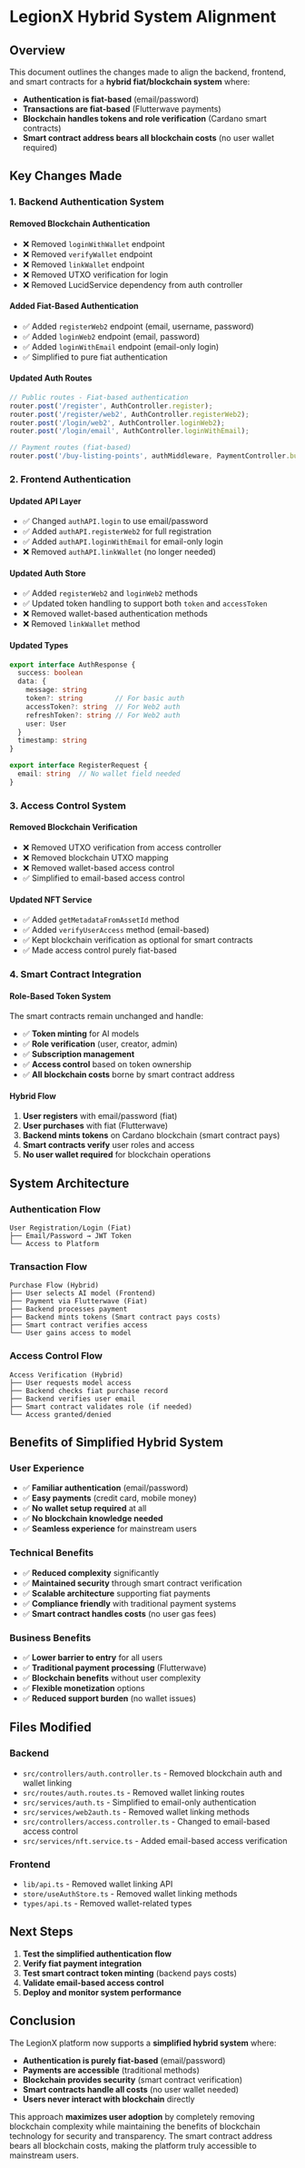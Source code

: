 # LegionX Hybrid System Alignment

## Overview
This document outlines the changes made to align the backend, frontend, and smart contracts for a **hybrid fiat/blockchain system** where:
- **Authentication is fiat-based** (email/password)
- **Transactions are fiat-based** (Flutterwave payments)
- **Blockchain handles tokens and role verification** (Cardano smart contracts)
- **Smart contract address bears all blockchain costs** (no user wallet required)

## Key Changes Made

### 1. Backend Authentication System

#### **Removed Blockchain Authentication**
- ❌ Removed `loginWithWallet` endpoint
- ❌ Removed `verifyWallet` endpoint  
- ❌ Removed `linkWallet` endpoint
- ❌ Removed UTXO verification for login
- ❌ Removed LucidService dependency from auth controller

#### **Added Fiat-Based Authentication**
- ✅ Added `registerWeb2` endpoint (email, username, password)
- ✅ Added `loginWeb2` endpoint (email, password)
- ✅ Added `loginWithEmail` endpoint (email-only login)
- ✅ Simplified to pure fiat authentication

#### **Updated Auth Routes**
```typescript
// Public routes - Fiat-based authentication
router.post('/register', AuthController.register);
router.post('/register/web2', AuthController.registerWeb2);
router.post('/login/web2', AuthController.loginWeb2);
router.post('/login/email', AuthController.loginWithEmail);

// Payment routes (fiat-based)
router.post('/buy-listing-points', authMiddleware, PaymentController.buyListingPoints);
```

### 2. Frontend Authentication

#### **Updated API Layer**
- ✅ Changed `authAPI.login` to use email/password
- ✅ Added `authAPI.registerWeb2` for full registration
- ✅ Added `authAPI.loginWithEmail` for email-only login
- ❌ Removed `authAPI.linkWallet` (no longer needed)

#### **Updated Auth Store**
- ✅ Added `registerWeb2` and `loginWeb2` methods
- ✅ Updated token handling to support both `token` and `accessToken`
- ❌ Removed wallet-based authentication methods
- ❌ Removed `linkWallet` method

#### **Updated Types**
```typescript
export interface AuthResponse {
  success: boolean
  data: {
    message: string
    token?: string        // For basic auth
    accessToken?: string  // For Web2 auth
    refreshToken?: string // For Web2 auth
    user: User
  }
  timestamp: string
}

export interface RegisterRequest {
  email: string  // No wallet field needed
}
```

### 3. Access Control System

#### **Removed Blockchain Verification**
- ❌ Removed UTXO verification from access controller
- ❌ Removed blockchain UTXO mapping
- ❌ Removed wallet-based access control
- ✅ Simplified to email-based access control

#### **Updated NFT Service**
- ✅ Added `getMetadataFromAssetId` method
- ✅ Added `verifyUserAccess` method (email-based)
- ✅ Kept blockchain verification as optional for smart contracts
- ✅ Made access control purely fiat-based

### 4. Smart Contract Integration

#### **Role-Based Token System**
The smart contracts remain unchanged and handle:
- ✅ **Token minting** for AI models
- ✅ **Role verification** (user, creator, admin)
- ✅ **Subscription management**
- ✅ **Access control** based on token ownership
- ✅ **All blockchain costs** borne by smart contract address

#### **Hybrid Flow**
1. **User registers** with email/password (fiat)
2. **User purchases** with fiat (Flutterwave)
3. **Backend mints tokens** on Cardano blockchain (smart contract pays)
4. **Smart contracts verify** user roles and access
5. **No user wallet required** for blockchain operations

## System Architecture

### **Authentication Flow**
```
User Registration/Login (Fiat)
├── Email/Password → JWT Token
└── Access to Platform
```

### **Transaction Flow**
```
Purchase Flow (Hybrid)
├── User selects AI model (Frontend)
├── Payment via Flutterwave (Fiat)
├── Backend processes payment
├── Backend mints tokens (Smart contract pays costs)
├── Smart contract verifies access
└── User gains access to model
```

### **Access Control Flow**
```
Access Verification (Hybrid)
├── User requests model access
├── Backend checks fiat purchase record
├── Backend verifies user email
├── Smart contract validates role (if needed)
└── Access granted/denied
```

## Benefits of Simplified Hybrid System

### **User Experience**
- ✅ **Familiar authentication** (email/password)
- ✅ **Easy payments** (credit card, mobile money)
- ✅ **No wallet setup required** at all
- ✅ **No blockchain knowledge needed**
- ✅ **Seamless experience** for mainstream users

### **Technical Benefits**
- ✅ **Reduced complexity** significantly
- ✅ **Maintained security** through smart contract verification
- ✅ **Scalable architecture** supporting fiat payments
- ✅ **Compliance friendly** with traditional payment systems
- ✅ **Smart contract handles costs** (no user gas fees)

### **Business Benefits**
- ✅ **Lower barrier to entry** for all users
- ✅ **Traditional payment processing** (Flutterwave)
- ✅ **Blockchain benefits** without user complexity
- ✅ **Flexible monetization** options
- ✅ **Reduced support burden** (no wallet issues)

## Files Modified

### Backend
- `src/controllers/auth.controller.ts` - Removed blockchain auth and wallet linking
- `src/routes/auth.routes.ts` - Removed wallet linking routes
- `src/services/auth.ts` - Simplified to email-only authentication
- `src/services/web2auth.ts` - Removed wallet linking methods
- `src/controllers/access.controller.ts` - Changed to email-based access control
- `src/services/nft.service.ts` - Added email-based access verification

### Frontend
- `lib/api.ts` - Removed wallet linking API
- `store/useAuthStore.ts` - Removed wallet linking methods
- `types/api.ts` - Removed wallet-related types

## Next Steps

1. **Test the simplified authentication flow**
2. **Verify fiat payment integration**
3. **Test smart contract token minting** (backend pays costs)
4. **Validate email-based access control**
5. **Deploy and monitor system performance**

## Conclusion

The LegionX platform now supports a **simplified hybrid system** where:
- **Authentication is purely fiat-based** (email/password)
- **Payments are accessible** (traditional methods)
- **Blockchain provides security** (smart contract verification)
- **Smart contracts handle all costs** (no user wallet needed)
- **Users never interact with blockchain** directly

This approach **maximizes user adoption** by completely removing blockchain complexity while maintaining the benefits of blockchain technology for security and transparency. The smart contract address bears all blockchain costs, making the platform truly accessible to mainstream users. 